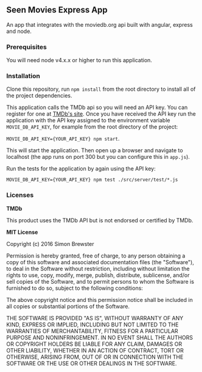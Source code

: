 ## Seen Movies Express App

An app that integrates with the moviedb.org api built with angular, express and node.

### Prerequisites

You will need node v4.x.x or higher to run this application.

### Installation

Clone this repository, run `npm install` from the root directory to install all of the project dependencies. 

This application calls the TMDb api so you will need an API key. You can register for one at [TMDb's site](https://www.themoviedb.org/faq/api). Once you have received the API key run the application with the API key assigned to the environment variable `MOVIE_DB_API_KEY`, for example from the root directory of the project: 

`MOVIE_DB_API_KEY={YOUR_API_KEY} npm start`. 

This will start the application. Then open up a browser and navigate to localhost (the app runs on port 300 but you can configure this in `app.js`). 

Run the tests for the application by again using the API key:

`MOVIE_DB_API_KEY={YOUR_API_KEY} npm test ./src/server/test/*.js`

### Licenses

**TMDb**

This product uses the TMDb API but is not endorsed or certified by TMDb.

**MIT License**

Copyright (c) 2016 Simon Brewster

Permission is hereby granted, free of charge, to any person obtaining a copy
of this software and associated documentation files (the "Software"), to deal
in the Software without restriction, including without limitation the rights
to use, copy, modify, merge, publish, distribute, sublicense, and/or sell
copies of the Software, and to permit persons to whom the Software is
furnished to do so, subject to the following conditions:

The above copyright notice and this permission notice shall be included in all
copies or substantial portions of the Software.

THE SOFTWARE IS PROVIDED "AS IS", WITHOUT WARRANTY OF ANY KIND, EXPRESS OR
IMPLIED, INCLUDING BUT NOT LIMITED TO THE WARRANTIES OF MERCHANTABILITY,
FITNESS FOR A PARTICULAR PURPOSE AND NONINFRINGEMENT. IN NO EVENT SHALL THE
AUTHORS OR COPYRIGHT HOLDERS BE LIABLE FOR ANY CLAIM, DAMAGES OR OTHER
LIABILITY, WHETHER IN AN ACTION OF CONTRACT, TORT OR OTHERWISE, ARISING FROM,
OUT OF OR IN CONNECTION WITH THE SOFTWARE OR THE USE OR OTHER DEALINGS IN THE
SOFTWARE.
